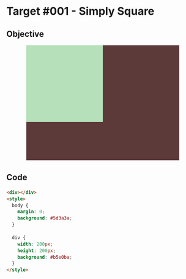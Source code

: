 # Target #001 - Simply Square

## Objective

<div align="center">

![Target #001 - Simply Square](./.github/images/001.png)

</div>

## Code

```html
<div></div>
<style>
  body {
    margin: 0;
    background: #5d3a3a;
  }

  div {
    width: 200px;
    height: 200px;
    background: #b5e0ba;
  }
</style>
```
